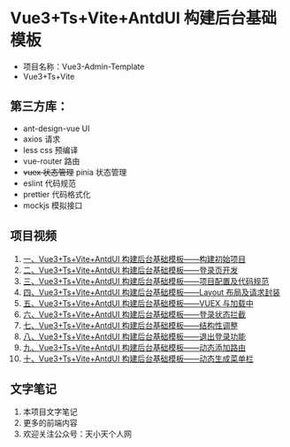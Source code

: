 # Vue3+Ts+Vite+AntdUI 构建后台基础模板

-   项目名称：Vue3-Admin-Template
-   Vue3+Ts+Vite

## 第三方库：

-   ant-design-vue UI
-   axios 请求
-   less css 预编译
-   vue-router 路由
-   ~~vuex 状态管理~~ pinia 状态管理
-   eslint 代码规范
-   prettier 代码格式化
-   mockjs 模拟接口

## 项目视频

1. [一、Vue3+Ts+Vite+AntdUI 构建后台基础模板——构建初始项目](https://www.bilibili.com/video/BV17v411T7ev/)
2. [二、Vue3+Ts+Vite+AntdUI 构建后台基础模板——登录页开发](https://www.bilibili.com/video/BV1zg411579u/)
3. [三、Vue3+Ts+Vite+AntdUI 构建后台基础模板——项目配置及代码规范](https://www.bilibili.com/video/BV1Av411A75B/)
4. [四、Vue3+Ts+Vite+AntdUI 构建后台基础模板——Layout 布局及请求封装](https://www.bilibili.com/video/BV1JR4y1E7bh/)
5. [五、Vue3+Ts+Vite+AntdUI 构建后台基础模板——VUEX 与加载中](https://www.bilibili.com/video/BV1gS4y1X7eK/)
6. [六、Vue3+Ts+Vite+AntdUI 构建后台基础模板——登录状态拦截](https://www.bilibili.com/video/BV1mY4y147Xx/)
7. [七、Vue3+Ts+Vite+AntdUI 构建后台基础模板——结构性调整](https://www.bilibili.com/video/BV1S5411D7WF/)
8. [八、Vue3+Ts+Vite+AntdUI 构建后台基础模板——退出登录功能](https://www.bilibili.com/video/BV1yW4y1C7gV/)
9. [九、Vue3+Ts+Vite+AntdUI 构建后台基础模板——动态添加路由](https://www.bilibili.com/video/BV1JY4y1n7X9/)
10. [十、Vue3+Ts+Vite+AntdUI 构建后台基础模板——动态生成菜单栏](https://www.bilibili.com/video/BV1vd4y1X79w/)

## 文字笔记

1. 本项目文字笔记
2. 更多的前端内容
3. 欢迎关注公众号：天小天个人网
